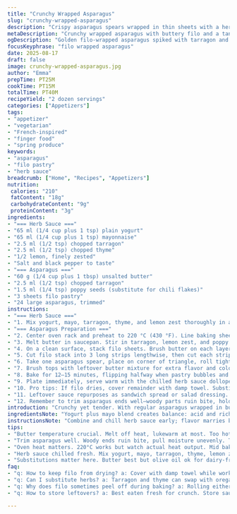 ```yaml
---
title: "Crunchy Wrapped Asparagus"
slug: "crunchy-wrapped-asparagus"
description: "Crispy asparagus spears wrapped in thin sheets with a herby, zesty butter glaze. Served alongside a tangy, creamy herb sauce with yogurt and mayo base. Poppy seeds swap for chill flakes, dill replaced by tarragon, thyme thrown into butter mix. Baking timed to golden, cracking phyllo layers. Rolling technique critical–too loose and they unravel; too tight, asparagus breaks. Yogurt mayo sauce chilled to freshen the palate against the rich crunch. Adaptable throw-in is prosciutto or grated Parmesan if you want meat or extra depth. A quiet crunch and the zing of lemon zest lift the whole. The herb combo changed, but the soul: vibrant, bright, savory with heat. The usual nudge away from straight dill and heat brings surprising balance."
metaDescription: "Crunchy wrapped asparagus with buttery filo and a tangy herb yogurt sauce. Tarragon, thyme, lemon zest, poppy seeds add fresh, nutty contrast to golden layers."
ogDescription: "Golden filo-wrapped asparagus spiked with tarragon and lemon zest. Crispy, herby, creamy yogurt dip on the side. Watch for that crackle, don’t overbake."
focusKeyphrase: "filo wrapped asparagus"
date: 2025-08-17
draft: false
image: crunchy-wrapped-asparagus.jpg
author: "Emma"
prepTime: PT25M
cookTime: PT15M
totalTime: PT40M
recipeYield: "2 dozen servings"
categories: ["Appetizers"]
tags:
- "appetizer"
- "vegetarian"
- "French-inspired"
- "finger food"
- "spring produce"
keywords:
- "asparagus"
- "filo pastry"
- "herb sauce"
breadcrumb: ["Home", "Recipes", "Appetizers"]
nutrition: 
 calories: "210"
 fatContent: "18g"
 carbohydrateContent: "9g"
 proteinContent: "3g"
ingredients:
- "=== Herb Sauce ==="
- "65 ml (1/4 cup plus 1 tsp) plain yogurt"
- "65 ml (1/4 cup plus 1 tsp) mayonnaise"
- "2.5 ml (1/2 tsp) chopped tarragon"
- "2.5 ml (1/2 tsp) chopped thyme"
- "1/2 lemon, finely zested"
- "Salt and black pepper to taste"
- "=== Asparagus ==="
- "60 g (1/4 cup plus 1 tbsp) unsalted butter"
- "2.5 ml (1/2 tsp) chopped tarragon"
- "1.5 ml (1/4 tsp) poppy seeds (substitute for chili flakes)"
- "3 sheets filo pastry"
- "24 large asparagus, trimmed"
instructions:
- "=== Herb Sauce ==="
- "1. Mix yogurt, mayo, tarragon, thyme, and lemon zest thoroughly in a bowl. Season with salt and black pepper. Cover and chill until needed. Texture should be creamy but fresh; flavors meld better cold."
- "=== Asparagus Preparation ==="
- "2. Center oven rack and preheat to 220 °C (430 °F). Line baking sheet with parchment—prevents sticking and allows crisp bottoms."
- "3. Melt butter in saucepan. Stir in tarragon, lemon zest, and poppy seeds. Season with salt and pepper. Remove off heat to avoid burning herbs. Butter mix adds moisture and flavor; too hot ruins herbs and zest."
- "4. On a clean surface, stack filo sheets. Brush butter on each layer carefully—keep pastry covered to stop drying and cracking. Butter acts as glue and crisping agent."
- "5. Cut filo stack into 3 long strips lengthwise, then cut each strip into 4 squares. Cut each square diagonally to make 24 triangles total—more manageable than handling whole sheets."
- "6. Take one asparagus spear, place on corner of triangle, roll tightly but gently, covering the middle. Too loose: unwraps in oven; too tight: asparagus breaks or pastry tears. Arrange wrapped spears on baking sheet spaced out for even heat circulation."
- "7. Brush tops with leftover butter mixture for extra flavor and color. Ensures golden, crackly outside—key for texture contrast with tender asparagus."
- "8. Bake for 12–15 minutes, flipping halfway when pastry bubbles and edges turn golden brown. Oven heat varies; watch for that signature shatter-crisp sound and bronzed bubbles. Over-baking dries pastry and overcooks asparagus; underbaking leaves dough soggy."
- "9. Plate immediately, serve warm with the chilled herb sauce dolloped on the side for dipping or drizzling; contrasts hot–cold sensations. Sauce freshness cuts through butter richness."
- "10. Pro tips: If filo dries, cover remainder with damp towel. Substitute tarragon and thyme with basil or oregano, but keep lemon zest to preserve brightness. Poppy seeds lend subtle nutty crunch instead of heat if preferred. Or swap butter for olive oil for lighter note but less crispness."
- "11. Leftover sauce repurposes as sandwich spread or salad dressing. Wrapping method works well with green beans or thin carrot sticks as variation."
- "12. Remember to trim asparagus ends well–woody parts ruin bite, hold moisture distinctively when baking."
introduction: "Crunchy yet tender. With regular asparagus wrapped in buttery filo, it’s all about the texture clash. The herb sauce punches bright, creamy, and fresh–not sickly-rich or overpowering. Subtle twists: poppy seeds instead of chili, thyme along with tarragon. Learned the hard way filo dries fast; no skipping butter steps or you’ll get sad flakes. Rolling tight enough to hold but loose enough not to snap. Oven heat hitting 220°C gives peachy golden color without burning; after 12 minutes, check for that audible crisp crack and bronzed edges. Sauce always chilled–cool down that butter. Great as a starter or a veggie side nobody expects to delight. Keep lemon zest and herbs fresh for real punch."
ingredientsNote: "Yogurt plus mayo blend creates balance: acid and richness. Skip mayo for lightness but add more lemon or a touch of mustard for zing. Tarragon and thyme pair well but can swap thyme for oregano or basil depending on your herb drawer. Poppy seeds add subtle crunch-free heat, replaced by chili flakes for spice lovers or sesame seeds for nuttiness. Butter critical, soft not browned; olive oil possible for dairy-free but pastry lacks crisp sheen. Filo pastry must be very fresh; dry, cracked filo will crumble. Keep covered and brushed with butter to prevent drying. Asparagus should be thick enough to handle rolling but not woody–trim well or parboil briefly to soften stubborn ends. Always season butter mix well; under-salted butter means flat flavor."
instructionsNote: "Combine and chill herb sauce early; flavor marries better and tossing the zest in last minute keeps aroma alive. Oven preheat fully important–faster bake means crispier texture and less sogginess. Butter melted off heat to preserve herb notes; hot butter kills herbs' flavor. Brushing filo stacked saves time but watch dryness; have damp towel ready. Cutting in triangles, rolling carefully; too loose and pastry peels away, too tight and asparagus breaks—balance is practice. Flip asparagus midway to brown evenly; brown spots mean crisp edges developing. Visual cues more important than strict time: look for golden brown pastry, audible crackle, asparagus tender but still snap crunch. Serve immediately to retain crispness; leftover baked pastry gets soggy. Sauce chilled, stirred before serving to maintain fresh flavor and consistency."
tips:
- "Butter temperature crucial. Melt off heat, lukewarm at most. Too hot kills herbs, bitter zest. Brush filo gently, layer by layer. Keep sheets covered or dry edges crack and crumble when baking. Damp towel nearby mandatory, filo hates air exposure."
- "Trim asparagus well. Woody ends ruin bite, pull moisture unevenly. Thick stalks roll better; thin snap or tear pastry unless wrapped tightly but not crushing. Practice roll tension; tight snaps veg, loose peels pastry in oven. Balance is key, learned from too many unrolling disasters."
- "Oven heat matters. 220°C works but watch actual heat output. Mid bake flip for even browning and crispness. Listen close for crackling sounds. No crackle = underbaked or soggy. Golden brown pops before 15 min usually signals done. Over-bake dries pastry, turns butter gritty, asparagus mushy."
- "Herb sauce chilled fresh. Mix yogurt, mayo, tarragon, thyme, lemon zest last minute to keep aroma alive. Season well. Use sauce cold as contrast against hot, crunchy asparagus wraps. Can swap herbs: basil, oregano, play with poppy seeds replaced by chili flakes or sesame. Adjust acidity with lemon or mustard to taste."
- "Substitutions matter here. Butter best but olive oil ok for dairy-free; pastry less crisp. Poppy seeds give subtle bite, no heat; chili flakes add spice but can overwhelm. Filo freshness crucial, no cracked sheets. If dries mid-prep, cover asap. Wrapped asparagus great with prosciutto or Parmesan inside for meat/cheese depth."
faq:
- "q: How to keep filo from drying? a: Cover with damp towel while working. Butter layers act as glue and moisture lock. Work fast but carefully. Dry filo breaks easily. Too much air exposure ruins crisp texture. Re-cover sheets when cutting strips or prepping asparagus."
- "q: Can I substitute herbs? a: Tarragon and thyme can swap with oregano or basil if needed. Lemon zest important for brightness. Use fresh herbs for flavor punch. Dry herbs won’t give same aroma. Adjust sauce seasoning accordingly. Keeps sauce vibrant, not flat or dull."
- "q: Why does filo sometimes peel off during baking? a: Rolling either too loose or too tight causes issues. Loose roll unwraps in oven. Tight roll snaps asparagus or tears pastry. Balance pressure, practice makes better wrapped spears. Butter brushing every layer essential for crisp hold."
- "q: How to store leftovers? a: Best eaten fresh for crunch. Store sauce separately in fridge. Asparagus wraps reheat briefly in oven to avoid sogginess. Avoid microwaving, makes filo limp. For longer storage, freeze before baking. Bake from frozen but crisp less well."

---
```

